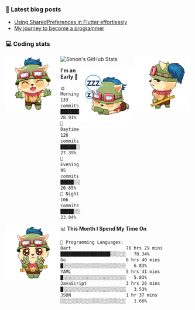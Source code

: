 ### 📘 Latest blog posts

<!-- BLOG-POST-LIST:START -->
- [Using SharedPreferences in Flutter effortlessly](http://blog.codingteemo.me/2020/07/15/Using-SharedPreferences-in-Flutter-effortlessly/)
- [My journey to become a programmer](http://blog.codingteemo.me/2018/07/14/My-journey-to-become-a-programmer/)
<!-- BLOG-POST-LIST:END -->

### 💻 Coding stats
<img align="right" src="https://raw.githubusercontent.com/simonpham/simonpham/master/assets/images/6kiur.gif" >


<img align="left" src="https://raw.githubusercontent.com/simonpham/simonpham/master/assets/images/5kiur.gif" >

![Simon's GitHub Stats](https://github-readme-stats-obu2qdcs2.vercel.app/api?username=simonpham)

<img align="right" src="https://raw.githubusercontent.com/simonpham/simonpham/master/assets/images/4kiur.gif" >

<!--START_SECTION:waka-->
**I'm an Early 🐤** 

```text
🌞 Morning    133 commits    ███████░░░░░░░░░░░░░░░░░░   28.91% 
🌆 Daytime    126 commits    ██████░░░░░░░░░░░░░░░░░░░   27.39% 
🌃 Evening    95 commits     █████░░░░░░░░░░░░░░░░░░░░   20.65% 
🌙 Night      106 commits    █████░░░░░░░░░░░░░░░░░░░░   23.04%

```


<img align="left" src="https://raw.githubusercontent.com/simonpham/simonpham/master/assets/images/19kiur.gif" >📊 **This Month I Spend My Time On** 

```text
💬 Programming Languages: 
Dart                     76 hrs 29 mins      ███████████████████░░░░░░   78.34% 
Go                       6 hrs 40 mins       █░░░░░░░░░░░░░░░░░░░░░░░░   6.83% 
YAML                     5 hrs 41 mins       █░░░░░░░░░░░░░░░░░░░░░░░░   5.83% 
JavaScript               3 hrs 26 mins       █░░░░░░░░░░░░░░░░░░░░░░░░   3.53% 
JSON                     1 hr 37 mins        ░░░░░░░░░░░░░░░░░░░░░░░░░   1.66%

```


<!--END_SECTION:waka-->
